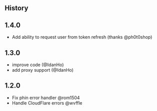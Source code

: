 ## History

## 1.4.0
* Add ability to request user from token refresh (thanks @ph0t0shop)

## 1.3.0
- improve code (@IdanHo)
- add proxy support (@IdanHo)

## 1.2.0
- Fix phin error handler @rom1504
- Handle CloudFlare errors @wvffle
